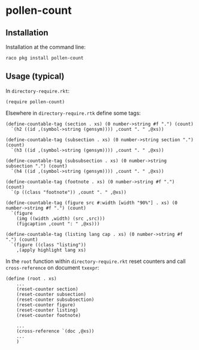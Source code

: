 pollen-count
============

Installation
------------
Installation at the command line:

```
raco pkg install pollen-count
```

Usage (typical)
---------------

In `directory-require.rkt`:
```
(require pollen-count)
```

Elsewhere in `directory-require.rtk` define some tags:
```
(define-countable-tag (section . xs) (0 number->string #f ".") (count)
  `(h2 ((id ,(symbol->string (gensym)))) ,count ". " ,@xs))

(define-countable-tag (subsection . xs) (0 number->string section ".") (count)
  `(h3 ((id ,(symbol->string (gensym)))) ,count ". " ,@xs))

(define-countable-tag (subsubsection . xs) (0 number->string subsection ".") (count)
  `(h4 ((id ,(symbol->string (gensym)))) ,count ". " ,@xs))

(define-countable-tag (footnote . xs) (0 number->string #f ".") (count)
  `(p ((class "footnote")) ,count ". " ,@xs))

(define-countable-tag (figure src #:width [width "90%"] . xs) (0 number->string #f ".") (count)
  `(figure
    (img ((width ,width) (src ,src)))
    (figcaption ,count ": " ,@xs)))

(define-countable-tag (listing lang cap . xs) (0 number->string #f ".") (count)
  `(figure ((class "listing"))
    ,(apply highlight lang xs)
```

In the `root` function within `directory-require.rkt` reset counters and call `cross-reference` on document `txexpr`:

```
(define (root . xs)
	...
	(reset-counter section)
	(reset-counter subsection)
	(reset-counter subsubsection)
	(reset-counter figure)
	(reset-counter listing)
	(reset-counter footnote)

	...
	(cross-reference `(doc ,@xs))
	...
	)

```

